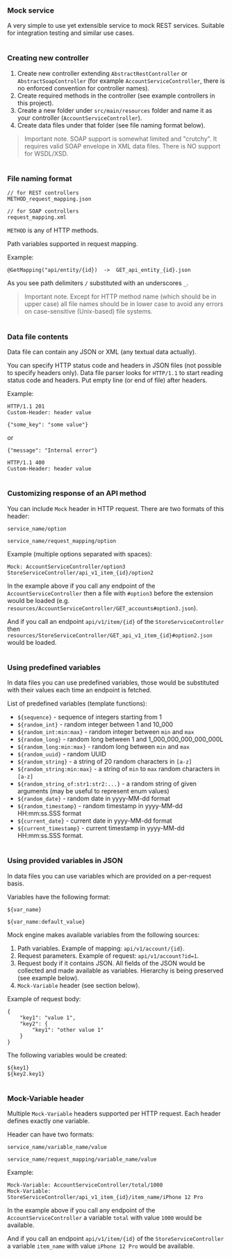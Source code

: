 ### Mock service

A very simple to use yet extensible service to mock REST services.
Suitable for integration testing and similar use cases.

#
### Creating new controller

1. Create new controller extending `AbstractRestController` or `AbstractSoapController`
(for example `AccountServiceController`, there is no enforced convention
for controller names).
2. Create required methods in the controller (see example controllers in this project).
3. Create a new folder under `src/main/resources` folder and
name it as your controller (`AccountServiceController`).
4. Create data files under that folder (see file naming format below).

> Important note. SOAP support is somewhat limited and "crutchy". It requires
valid SOAP envelope in XML data files. There is NO support for WSDL/XSD.

#
### File naming format

    // for REST controllers
    METHOD_request_mapping.json
    
    // for SOAP controllers
    request_mapping.xml 


`METHOD` is any of HTTP methods.

Path variables supported in request mapping.

Example:

    @GetMapping("api/entity/{id})  ->  GET_api_entity_{id}.json

As you see path delimiters `/` substituted with an underscores `_`.

> Important note. Except for HTTP method name (which should be in upper case)
all file names should be in lower case to avoid any errors
on case-sensitive (Unix-based) file systems.

#
### Data file contents

Data file can contain any JSON or XML (any textual data actually).

You can specify HTTP status code and headers in JSON files (not possible to specify headers only).
Data file parser looks for `HTTP/1.1` to start reading status code and headers.
Put empty line (or end of file) after headers.

Example:

    HTTP/1.1 201
    Custom-Header: header value
    
    {"some_key": "some value"}
    
or

    {"message": "Internal error"}

    HTTP/1.1 400
    Custom-Header: header value

#
### Customizing response of an API method

You can include `Mock` header in HTTP request. There are two formats of this header:

    service_name/option
    
    service_name/request_mapping/option
    
Example (multiple options separated with spaces):

    Mock: AccountServiceController/option3 StoreServiceController/api_v1_item_{id}/option2

In the example above if you call any endpoint of the `AccountServiceController`
then a file with `#option3` before the extension would be loaded
(e.g. `resources/AccountServiceController/GET_accounts#option3.json`).

And if you call an endpoint `api/v1/item/{id}` of the `StoreServiceController`
then `resources/StoreServiceController/GET_api_v1_item_{id}#option2.json` would be loaded.

#
### Using predefined variables

In data files you can use predefined variables, those would be substituted
with their values each time an endpoint is fetched.

List of predefined variables (template functions):

- `${sequence}` - sequence of integers starting from 1
- `${random_int}` - random integer between 1 and 10_000
- `${random_int:min:max}` - random integer between `min` and `max`
- `${random_long}` - random long between 1 and 1_000_000_000_000_000L
- `${random_long:min:max}` - random long between `min` and `max`
- `${random_uuid}` - random UUID
- `${random_string}` - a string of 20 random characters in `[a-z]`
- `${random_string:min:max}` - a string of `min` to `max` random characters in `[a-z]`
- `${random_string_of:str1:str2:...}` - a random string of given arguments (may be useful to represent enum values)
- `${random_date}` - random date in yyyy-MM-dd format
- `${random_timestamp}` - random timestamp in yyyy-MM-dd HH:mm:ss.SSS format
- `${current_date}` - current date in yyyy-MM-dd format
- `${current_timestamp}` - current timestamp in yyyy-MM-dd HH:mm:ss.SSS format.

#
### Using provided variables in JSON

In data files you can use variables which are provided on a per-request basis.

Variables have the following format:

    ${var_name}
    
    ${var_name:default_value}

Mock engine makes available variables from the following sources:

1. Path variables. Example of mapping: `api/v1/account/{id}`.
2. Request parameters. Example of request: `api/v1/account?id=1`.
3. Request body if it contains JSON.
All fields of the JSON would be collected and made available as variables.
Hierarchy is being preserved (see example below).
4. `Mock-Variable` header (see section below).

Example of request body:

    {
        "key1": "value 1",
        "key2": {
            "key1": "other value 1"
        }
    }

The following variables would be created:

    ${key1}
    ${key2.key1}

#
### Mock-Variable header

Multiple `Mock-Variable` headers supported per HTTP request.
Each header defines exactly one variable.

Header can have two formats:

    service_name/variable_name/value
    
    service_name/request_mapping/variable_name/value
    
Example:

    Mock-Variable: AccountServiceController/total/1000
    Mock-Variable: StoreServiceController/api_v1_item_{id}/item_name/iPhone 12 Pro

In the example above if you call any endpoint of the `AccountServiceController`
a variable `total` with value `1000` would be available.

And if you call an endpoint `api/v1/item/{id}` of the `StoreServiceController`
a variable `item_name` with value `iPhone 12 Pro` would be available.